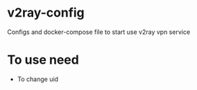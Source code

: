 # v2ray-config
Configs and docker-compose file to start use v2ray vpn service

# To use need
 - To change uid